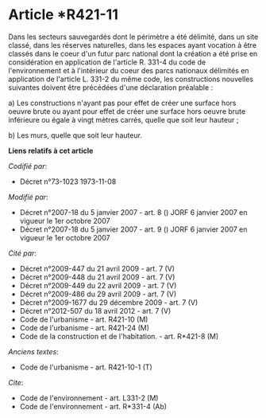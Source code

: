 # Article *R421-11

Dans les secteurs sauvegardés dont le périmètre a été délimité, dans un site classé, dans les réserves naturelles, dans les
espaces ayant vocation à être classés dans le coeur d'un futur parc national dont la création a été prise en considération en
application de l'article R. 331-4 du code de l'environnement et à l'intérieur du coeur des parcs nationaux délimités en
application de l'article L. 331-2 du même code, les constructions nouvelles suivantes doivent être précédées d'une
déclaration préalable :

a) Les constructions n'ayant pas pour effet de créer une surface hors oeuvre brute ou ayant pour effet de créer une surface
hors oeuvre brute inférieure ou égale à vingt mètres carrés, quelle que soit leur hauteur ;

b) Les murs, quelle que soit leur hauteur.

**Liens relatifs à cet article**

_Codifié par_:

  - Décret n°73-1023 1973-11-08

_Modifié par_:

  - Décret n°2007-18 du 5 janvier 2007 - art. 8 () JORF 6 janvier 2007 en vigueur le 1er octobre 2007
  - Décret n°2007-18 du 5 janvier 2007 - art. 9 () JORF 6 janvier 2007 en vigueur le 1er octobre 2007

_Cité par_:

  - Décret n°2009-447 du 21 avril 2009 - art. 7 (V)
  - Décret n°2009-448 du 21 avril 2009 - art. 7 (V)
  - Décret n°2009-449 du 22 avril 2009 - art. 7 (V)
  - Décret n°2009-486 du 29 avril 2009 - art. 7 (V)
  - Décret n°2009-1677 du 29 décembre 2009 - art. 7 (V)
  - Décret n°2012-507 du 18 avril 2012 - art. 7 (V)
  - Code de l'urbanisme - art. R421-10 (M)
  - Code de l'urbanisme - art. R421-24 (M)
  - Code de la construction et de l'habitation. - art. R*421-8 (M)

_Anciens textes_:

  - Code de l'urbanisme - art. R421-10-1 (T)

_Cite_:

  - Code de l'environnement - art. L331-2 (M)
  - Code de l'environnement - art. R*331-4 (Ab)
